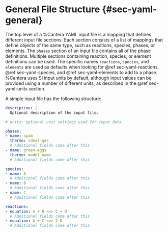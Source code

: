 # General File Structure {#sec-yaml-general}

The top level of a %Cantera YAML input file is a mapping that defines different input
file sections. Each section consists of a list of mappings that define objects of the
same type, such as reactions, species, phases, or elements. The `phases` section of
an input file contains all of the phase definitions. Multiple sections
containing reaction, species, or element definitions can be used. The
specific names `reactions`, `species`, and `elements` are used as defaults when looking
for @ref sec-yaml-reactions, @ref sec-yaml-species, and @ref sec-yaml-elements to add to
a phase. %Cantera uses SI input units by default, although input values can be
provided using a number of different units, as described in the @ref sec-yaml-units
section.

A simple input file has the following structure:

``` yaml
description: |-
  Optional description of the input file.

# units: optional unit settings used for input data

phases:
- name: spam
  thermo: ideal-gas
  # Additional fields come after this
- name: green-eggs
  thermo: model-name
  # Additional fields come after this

species:
- name: A
  # Additional fields come after this
- name: B
  # Additional fields come after this
- name: C
  # Additional fields come after this

reactions:
- equation: A + B <=> C + D
  # Additional fields come after this
- equation: A + C <=> 2 D
  # Additional fields come after this
```
